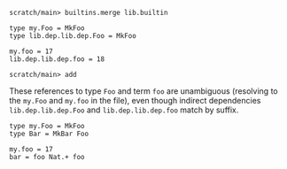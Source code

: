 ``` ucm :hide
scratch/main> builtins.merge lib.builtin
```

``` unison
type my.Foo = MkFoo
type lib.dep.lib.dep.Foo = MkFoo

my.foo = 17
lib.dep.lib.dep.foo = 18
```

``` ucm
scratch/main> add
```

These references to type `Foo` and term `foo` are unambiguous (resolving to the `my.Foo` and `my.foo` in the
file), even though indirect dependencies `lib.dep.lib.dep.Foo` and `lib.dep.lib.dep.foo` match by suffix.

``` unison
type my.Foo = MkFoo
type Bar = MkBar Foo
```

``` unison
my.foo = 17
bar = foo Nat.+ foo
```
